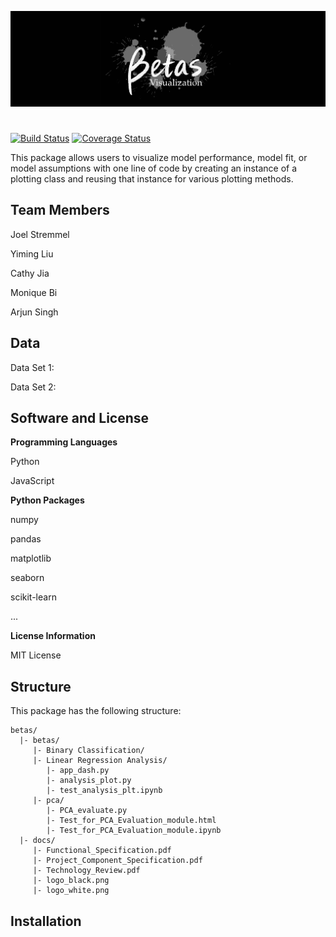 ![logo](docs/logo_black.png)
#

[![Build Status](https://travis-ci.org/betas-org/betas.svg?branch=master)](https://travis-ci.org/betas-org/betas.svg?branch=master)
[![Coverage Status](https://coveralls.io/repos/github/betas-org/betas/badge.svg?branch=master)](https://coveralls.io/github/betas-org/betas?branch=master)

This package allows users to visualize model performance, model fit, or model assumptions with one line of code by creating an instance of a plotting class and reusing that instance for various plotting methods.

## Team Members
Joel Stremmel

Yiming Liu

Cathy Jia

Monique Bi

Arjun Singh

## Data

Data Set 1:

Data Set 2:

## Software and License
**Programming Languages**

Python

JavaScript


**Python Packages**

numpy

pandas

matplotlib

seaborn

scikit-learn

...


**License Information**

MIT License


## Structure
This package has the following structure:
```
betas/
  |- betas/
     |- Binary Classification/
     |- Linear Regression Analysis/
        |- app_dash.py
        |- analysis_plot.py
        |- test_analysis_plt.ipynb
     |- pca/
        |- PCA_evaluate.py
        |- Test_for_PCA_Evaluation_module.html
        |- Test_for_PCA_Evaluation_module.ipynb
  |- docs/
     |- Functional_Specification.pdf
     |- Project_Component_Specification.pdf
     |- Technology_Review.pdf
     |- logo_black.png
     |- logo_white.png
```

## Installation
